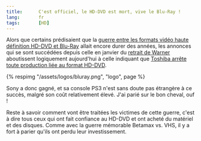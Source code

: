 ```yaml
---
title:      C'est officiel, le HD-DVD est mort, vive le Blu-Ray !
lang:       fr
tags:       [HD]
---
```


Alors que certains prédisaient que la [guerre entre les formats vidéo haute définition HD-DVD et Blu-Ray](http://www.marketing-planet.com/articles/dvd-marketing-war-sonyaeur-tm-s-blu-ray-against-toshibaaeur-tm-s-hd-dvd-91.html) allait encore durer des années, les annonces qui se sont succédées depuis celle en janvier du [retrait de Warner](http://www.engadgethd.com/2008/01/04/warner-goes-blu-ray-exclusive/) aboutissent logiquement aujourd'hui à celle indiquant que [Toshiba arrête toute production liée au format HD-DVD](http://www.engadgethd.com/2008/02/19/official-hd-dvd-dead-and-buried-format-war-is-over/).

{% respimg "/assets/logos/bluray.png", "logo", page %}

Sony a donc gagné, et sa console PS3 n'est sans doute pas étrangère à ce succès, malgré son coût relativement élevé. J'ai parié sur le bon cheval, ouf !

Reste à savoir comment vont être traitées les victimes de cette guerre, c'est à dire tous ceux qui ont fait confiance au HD-DVD et ont acheté du matériel et des disques. Comme avec la guerre mémorable Betamax vs. VHS, il y a fort à parier qu'ils ont perdu leur investissement.
